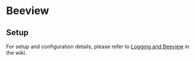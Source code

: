 # Beeview

## Setup

For setup and configuration details, please refer to [Logging and Beeview](https://bitbucket.org/beetree/beetree/wiki/Getting%20Started/Logging%20and%20Beeview) in the wiki.